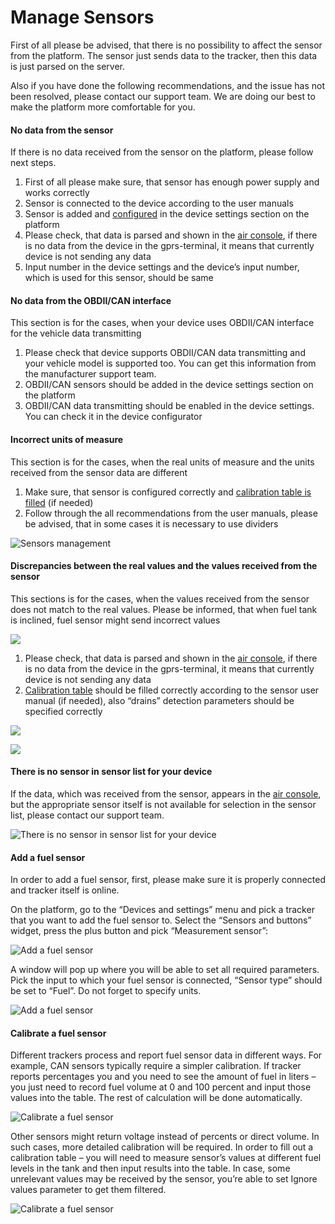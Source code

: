 # Manage Sensors

First of all please be advised, that there is no possibility to affect the sensor from the platform. The sensor just sends data to the tracker, then this data is just parsed on the server.

Also if you have done the following recommendations, and the issue has not been resolved, please contact our support team. We are doing our best to make the platform more comfortable for you.

#### No data from the sensor

If there is no data received from the sensor on the platform, please follow next steps.

1. First of all please make sure, that sensor has enough power supply and works correctly
2. Sensor is connected to the device according to the user manuals
3. Sensor is added and [configured](https://app.gitbook.com/s/446mKak1zDrGv70ahuYZ/readme/devices-and-settings) in the device settings section on the platform
4. Please check, that data is parsed and shown in the [air console](https://app.gitbook.com/s/KdgeXg71LpaDrwexQYwp/devices/air-console), if there is no data from the device in the gprs-terminal, it means that currently device is not sending any data
5. Input number in the device settings and the device’s input number, which is used for this sensor, should be same

#### No data from the OBDII/CAN interface

This section is for the cases, when your device uses OBDII/CAN interface for the vehicle data transmitting

1. Please check that device supports OBDII/CAN data transmitting and your vehicle model is supported too. You can get this information from the manufacturer support team.
2. OBDII/CAN sensors should be added in the device settings section on the platform
3. OBDII/CAN data transmitting should be enabled in the device settings. You can check it in the device configurator

#### Incorrect units of measure

This section is for the cases, when the real units of measure and the units received from the sensor data are different

1. Make sure, that sensor is configured correctly and [calibration table is filled](https://app.gitbook.com/s/446mKak1zDrGv70ahuYZ/readme/devices-and-settings/vehicle-sensors/measurement-sensors) (if needed)
2. Follow through the all recommendations from the user manuals, please be advised, that in some cases it is necessary to use dividers

![Sensors management](attachments/image-20231130-085310.png)

#### Discrepancies between the real values and the values received from the sensor

This sections is for the cases, when the values received from the sensor does not match to the real values. Please be informed, that when fuel tank is inclined, fuel sensor might send incorrect values

![](https://www.navixy.com/wp-content/uploads/2019/05/fuel-tank-is-inclined.png)

1. Please check, that data is parsed and shown in the [air console](https://app.gitbook.com/s/KdgeXg71LpaDrwexQYwp/devices/air-console), if there is no data from the device in the gprs-terminal, it means that currently device is not sending any data
2. [Calibration table](https://app.gitbook.com/s/446mKak1zDrGv70ahuYZ/readme/devices-and-settings/vehicle-sensors/measurement-sensors) should be filled correctly according to the sensor user manual (if needed), also “drains” detection parameters should be specified correctly

![](attachments/image-20231130-085604.png)

![](attachments/image-20231130-085700.png)

#### There is no sensor in sensor list for your device

If the data, which was received from the sensor, appears in the [air console](https://app.gitbook.com/s/KdgeXg71LpaDrwexQYwp/devices/air-console), but the appropriate sensor itself is not available for selection in the sensor list, please contact our support team.

![There is no sensor in sensor list for your device](attachments/image-20231130-085845.png)

#### Add a fuel sensor

In order to add a fuel sensor, first, please make sure it is properly connected and tracker itself is online.

On the platform, go to the “Devices and settings” menu and pick a tracker that you want to add the fuel sensor to. Select the “Sensors and buttons” widget, press the plus button and pick “Measurement sensor”:

![Add a fuel sensor](attachments/image-20231130-085932.png)

A window will pop up where you will be able to set all required parameters. Pick the input to which your fuel sensor is connected, “Sensor type” should be set to “Fuel”. Do not forget to specify units.

![Add a fuel sensor](attachments/image-20231130-090131.png)

#### Calibrate a fuel sensor

Different trackers process and report fuel sensor data in different ways. For example, CAN sensors typically require a simpler calibration. If tracker reports percentages you and you need to see the amount of fuel in liters – you just need to record fuel volume at 0 and 100 percent and input those values into the table. The rest of calculation will be done automatically.

![Calibrate a fuel sensor](attachments/image-20231130-090314.png)

Other sensors might return voltage instead of percents or direct volume. In such cases, more detailed calibration will be required. In order to fill out a calibration table – you will need to measure sensor’s values at different fuel levels in the tank and then input results into the table. In case, some unrelevant values may be received by the sensor, you’re able to set Ignore values parameter to get them filtered.

![Calibrate a fuel sensor](attachments/image-20231130-090712.png)
